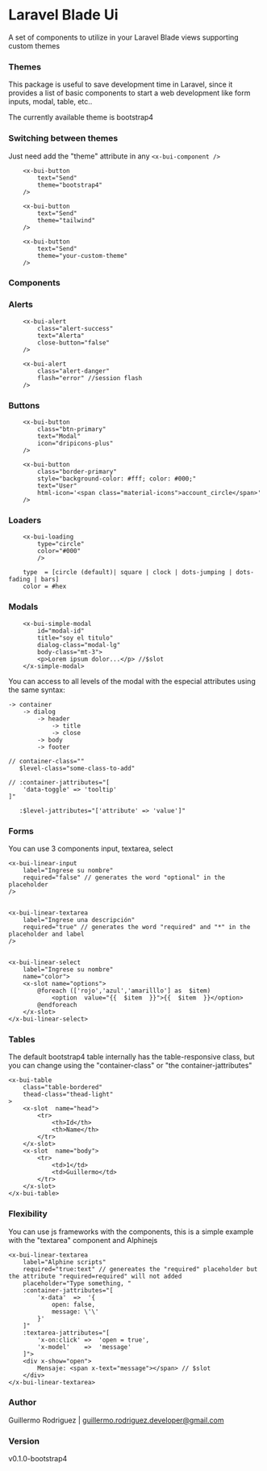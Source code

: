 # Laravel Blade Ui

A set of components to utilize in your Laravel Blade views supporting custom themes

### Themes

This package is useful to save development time in Laravel, since it provides a list of basic components to start a web development like form inputs, modal, table, etc..

The currently available theme is bootstrap4

### Switching between themes
Just need add the "theme" attribute in any `<x-bui-component />`
```
	<x-bui-button
		text="Send"
		theme="bootstrap4"
	/>	
	
	<x-bui-button
		text="Send"
		theme="tailwind"
	/>	
	
	<x-bui-button
		text="Send"
		theme="your-custom-theme"
	/>	
```
### Components

### Alerts

```
	<x-bui-alert
		class="alert-success"
		text="Alerta"
		close-button="false"
	/>		
	
	<x-bui-alert
		class="alert-danger"
		flash="error" //session flash
	/>
```

### Buttons

```
	<x-bui-button
		class="btn-primary"
		text="Modal"
		icon="dripicons-plus"
	/>
	
	<x-bui-button
		class="border-primary"
		style="background-color: #fff; color: #000;"
		text="User"
		html-icon='<span class="material-icons">account_circle</span>'
	/>
```

### Loaders
```
	<x-bui-loading 
		type="circle" 
		color="#000"
		/>
	
	type  = [circle (default)| square | clock | dots-jumping | dots-fading | bars]
	color = #hex
```

### Modals

```
	<x-bui-simple-modal
		id="modal-id"
		title="soy el titulo"
		dialog-class="modal-lg"
		body-class="mt-3">
		<p>Lorem ipsum dolor...</p> //$slot
	</x-simple-modal>
```    

You can access to all levels of the modal with the especial attributes using the same syntax:

	-> container  
		-> dialog 
			-> header
				-> title 
				-> close				
			-> body 
			-> footer

	// container-class=""
	   $level-class="some-class-to-add"   

	// :container-jattributes="[
		'data-toggle' => 'tooltip'
	]"
	
       :$level-jattributes="['attribute' => 'value']"
    

### Forms
You can use 3 components input,  textarea, select

```
<x-bui-linear-input
	label="Ingrese su nombre"
	required="false" // generates the word "optional" in the placeholder
/>


<x-bui-linear-textarea
	label="Ingrese una descripción"
	required="true" // generates the word "required" and "*" in the placeholder and label
/>


<x-bui-linear-select 
	label="Ingrese su nombre" 
	name="color">
	<x-slot name="options">
		@foreach (['rojo','azul','amarilllo'] as  $item)
			<option  value="{{  $item  }}">{{  $item  }}</option>
		@endforeach
	</x-slot>
</x-bui-linear-select>
```

### Tables
The default bootstrap4 table internally has the table-responsive class, but you can change using the "container-class" or "the container-jattributes"

```
<x-bui-table  
	class="table-bordered"
	thead-class="thead-light"
>	
	<x-slot  name="head">
		<tr>
			<th>Id</th>
			<th>Name</th>
		</tr>
	</x-slot>
	<x-slot  name="body">
		<tr>
			<td>1</td>
			<td>Guillermo</td>
		</tr>
	</x-slot>
</x-bui-table>
```

### Flexibility

You can use js frameworks with the components, this is a simple example with the "textarea" component and Alphinejs
```
<x-bui-linear-textarea
	label="Alphine scripts"
	required="true:text" // genereates the "required" placeholder but the attribute "required=required" will not added
	placeholder="Type something, "
	:container-jattributes="[
		'x-data'  =>  '{
			open: false,
			message: \'\'
		}'
	]"
	:textarea-jattributes="[
		'x-on:click' =>  'open = true',
		'x-model'    =>  'message'
	]">
	<div x-show="open">
		Mensaje: <span x-text="message"></span> // $slot
	</div>
</x-bui-linear-textarea>
```

### Author 

Guillermo Rodriguez | guillermo.rodriguez.developer@gmail.com

### Version 

v0.1.0-bootstrap4